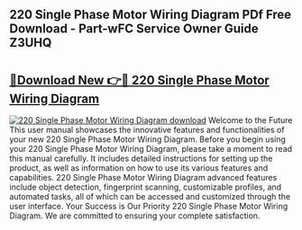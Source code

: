 ## 220 Single Phase Motor Wiring Diagram PDf Free Download - Part-wFC Service Owner Guide Z3UHQ

# <h2><a href="http://dfskmp.blite.top/?on=220+Single+Phase+Motor+Wiring+Diagram">🔗Download New 👉🔴 220 Single Phase Motor Wiring Diagram</a></h2>

[![220 Single Phase Motor Wiring Diagram download](https://i.imgur.com/lujVjoI.png)](http://dfskmp.blite.top/?on=220+Single+Phase+Motor+Wiring+Diagram)
Welcome to the Future This user manual showcases the innovative features and functionalities of your new 220 Single Phase Motor Wiring Diagram. Before you begin using your 220 Single Phase Motor Wiring Diagram, please take a moment to read this manual carefully. It includes detailed instructions for setting up the product, as well as information on how to use its various features and capabilities. 220 Single Phase Motor Wiring Diagram advanced features include object detection, fingerprint scanning, customizable profiles, and automated tasks, all of which can be accessed and customized through the user interface. Your Success is Our Priority 220 Single Phase Motor Wiring Diagram. We are committed to ensuring your complete satisfaction.
